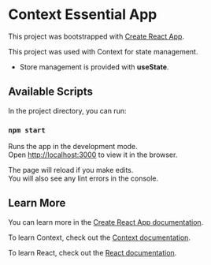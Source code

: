 # Context Essential App

This project was bootstrapped with [Create React App](https://github.com/facebook/create-react-app).

This project was used with Context for state management.
- Store management is provided with **useState**.

## Available Scripts

In the project directory, you can run:

### `npm start`

Runs the app in the development mode.\
Open [http://localhost:3000](http://localhost:3000) to view it in the browser.

The page will reload if you make edits.\
You will also see any lint errors in the console.

## Learn More

You can learn more in the [Create React App documentation](https://facebook.github.io/create-react-app/docs/getting-started).

To learn Context, check out the [Context documentation](https://reactjs.org/docs/context.html).

To learn React, check out the [React documentation](https://reactjs.org/).
